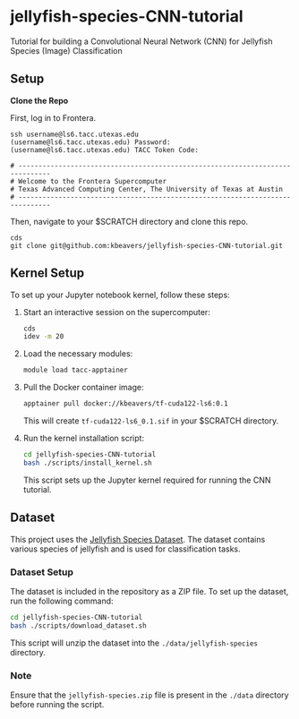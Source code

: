 # jellyfish-species-CNN-tutorial
Tutorial for building a Convolutional Neural Network (CNN) for Jellyfish Species (Image) Classification

## Setup

**Clone the Repo**

First, log in to Frontera.
```
ssh username@ls6.tacc.utexas.edu
(username@ls6.tacc.utexas.edu) Password: 
(username@ls6.tacc.utexas.edu) TACC Token Code:

# ------------------------------------------------------------------------------
# Welcome to the Frontera Supercomputer
# Texas Advanced Computing Center, The University of Texas at Austin
# ------------------------------------------------------------------------------
```

Then, navigate to your $SCRATCH directory and clone this repo.
```
cds
git clone git@github.com:kbeavers/jellyfish-species-CNN-tutorial.git
```

## Kernel Setup

To set up your Jupyter notebook kernel, follow these steps:

1. Start an interactive session on the supercomputer:
   ```bash
   cds
   idev -m 20
   ```

2. Load the necessary modules:
   ```bash
   module load tacc-apptainer
   ```

3. Pull the Docker container image:
   ```bash
   apptainer pull docker://kbeavers/tf-cuda122-ls6:0.1
   ```
   This will create `tf-cuda122-ls6_0.1.sif` in your $SCRATCH directory.

4. Run the kernel installation script:
   ```bash
   cd jellyfish-species-CNN-tutorial
   bash ./scripts/install_kernel.sh
   ```
   This script sets up the Jupyter kernel required for running the CNN tutorial.


## Dataset

This project uses the [Jellyfish Species Dataset](https://www.kaggle.com/datasets/anshtanwar/jellyfish-types). The dataset contains various species of jellyfish and is used for classification tasks.

### Dataset Setup

The dataset is included in the repository as a ZIP file. To set up the dataset, run the following command:

```bash
cd jellyfish-species-CNN-tutorial
bash ./scripts/download_dataset.sh
```

This script will unzip the dataset into the `./data/jellyfish-species` directory.

### Note

Ensure that the `jellyfish-species.zip` file is present in the `./data` directory before running the script.
